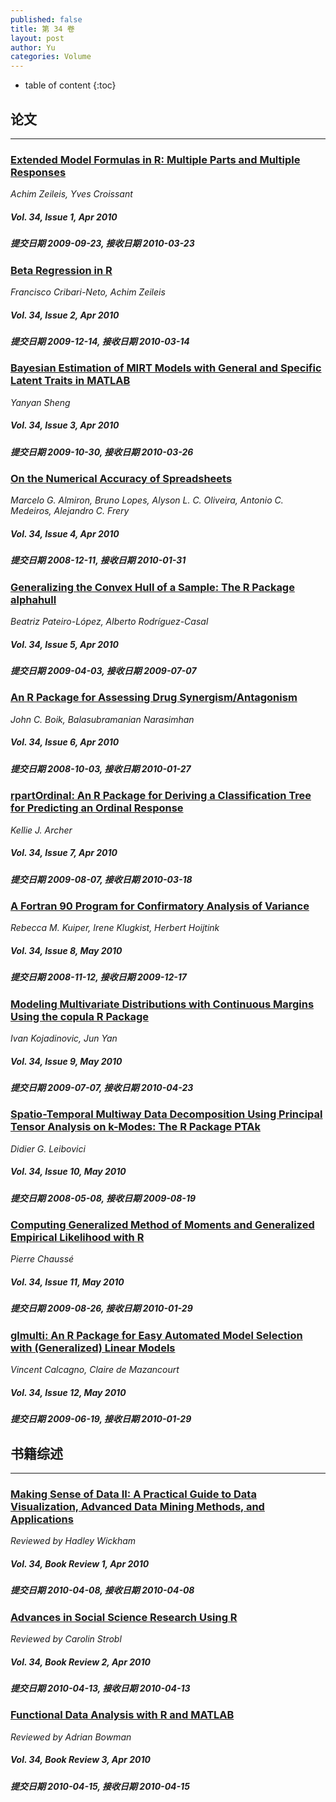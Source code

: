 ```yaml
---
published: false
title: 第 34 卷
layout: post
author: Yu
categories: Volume
---
```


* table of content
{:toc}

## 论文

***

### [Extended Model Formulas in R: Multiple Parts and Multiple Responses](/jstatsoft/v34/i01.html)

*Achim Zeileis, Yves Croissant*

##### Vol. 34, Issue 1, Apr 2010

##### 提交日期 2009-09-23, 接收日期 2010-03-23

### [Beta Regression in R](/jstatsoft/v34/i02.html)

*Francisco Cribari-Neto, Achim Zeileis*

##### Vol. 34, Issue 2, Apr 2010

##### 提交日期 2009-12-14, 接收日期 2010-03-14

### [Bayesian Estimation of MIRT Models with General and Specific Latent Traits in MATLAB](/jstatsoft/v34/i03.html)

*Yanyan Sheng*

##### Vol. 34, Issue 3, Apr 2010

##### 提交日期 2009-10-30, 接收日期 2010-03-26

### [On the Numerical Accuracy of Spreadsheets](/jstatsoft/v34/i04.html)

*Marcelo G. Almiron, Bruno Lopes, Alyson L. C. Oliveira, Antonio C. Medeiros, Alejandro C. Frery*

##### Vol. 34, Issue 4, Apr 2010

##### 提交日期 2008-12-11, 接收日期 2010-01-31

### [Generalizing the Convex Hull of a Sample: The R Package alphahull](/jstatsoft/v34/i05.html)

*Beatriz  Pateiro-López, Alberto Rodríguez-Casal*

##### Vol. 34, Issue 5, Apr 2010

##### 提交日期 2009-04-03, 接收日期 2009-07-07

### [An R Package for Assessing Drug Synergism/Antagonism](/jstatsoft/v34/i06.html)

*John C. Boik, Balasubramanian Narasimhan*

##### Vol. 34, Issue 6, Apr 2010

##### 提交日期 2008-10-03, 接收日期 2010-01-27

### [rpartOrdinal: An R Package for Deriving a Classification Tree for Predicting an Ordinal Response](/jstatsoft/v34/i07.html)

*Kellie J.  Archer*

##### Vol. 34, Issue 7, Apr 2010

##### 提交日期 2009-08-07, 接收日期 2010-03-18

### [A Fortran 90 Program for Confirmatory Analysis of Variance](/jstatsoft/v34/i08.html)

*Rebecca M. Kuiper, Irene Klugkist, Herbert Hoijtink*

##### Vol. 34, Issue 8, May 2010

##### 提交日期 2008-11-12, 接收日期 2009-12-17

### [Modeling Multivariate Distributions with Continuous Margins Using the copula R Package](/jstatsoft/v34/i09.html)

*Ivan Kojadinovic, Jun Yan*

##### Vol. 34, Issue 9, May 2010

##### 提交日期 2009-07-07, 接收日期 2010-04-23

### [Spatio-Temporal Multiway Data Decomposition Using Principal Tensor Analysis on k-Modes: The R Package PTAk](/jstatsoft/v34/i10.html)

*Didier G. Leibovici*

##### Vol. 34, Issue 10, May 2010

##### 提交日期 2008-05-08, 接收日期 2009-08-19

### [Computing Generalized Method of Moments and Generalized Empirical Likelihood with R](/jstatsoft/v34/i11.html)

*Pierre Chaussé*

##### Vol. 34, Issue 11, May 2010

##### 提交日期 2009-08-26, 接收日期 2010-01-29

### [glmulti: An R Package for Easy Automated Model Selection with (Generalized) Linear Models](/jstatsoft/v34/i12.html)

*Vincent Calcagno, Claire de Mazancourt*

##### Vol. 34, Issue 12, May 2010

##### 提交日期 2009-06-19, 接收日期 2010-01-29

## 书籍综述

***

### [Making Sense of Data II: A Practical Guide to Data Visualization, Advanced Data Mining Methods, and Applications](/jstatsoft/v34/b01.html)

*Reviewed by Hadley  Wickham*

##### Vol. 34, Book Review 1, Apr 2010

##### 提交日期 2010-04-08, 接收日期 2010-04-08

### [Advances in Social Science Research Using R](/jstatsoft/v34/b02.html)

*Reviewed by Carolin Strobl*

##### Vol. 34, Book Review 2, Apr 2010

##### 提交日期 2010-04-13, 接收日期 2010-04-13

### [Functional Data Analysis with R and MATLAB](/jstatsoft/v34/b03.html)

*Reviewed by Adrian Bowman*

##### Vol. 34, Book Review 3, Apr 2010

##### 提交日期 2010-04-15, 接收日期 2010-04-15


